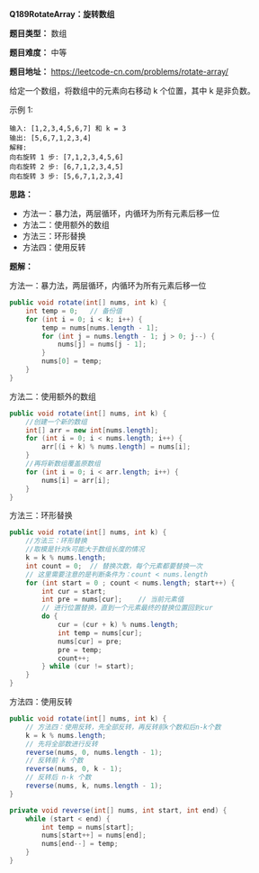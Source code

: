 **Q189RotateArray：旋转数组**

**题目类型：** 数组

**题目难度：** 中等

**题目地址：** https://leetcode-cn.com/problems/rotate-array/

给定一个数组，将数组中的元素向右移动 k 个位置，其中 k 是非负数。

示例 1:

```
输入: [1,2,3,4,5,6,7] 和 k = 3
输出: [5,6,7,1,2,3,4]
解释:
向右旋转 1 步: [7,1,2,3,4,5,6]
向右旋转 2 步: [6,7,1,2,3,4,5]
向右旋转 3 步: [5,6,7,1,2,3,4]
```

**思路：**

* 方法一：暴力法，两层循环，内循环为所有元素后移一位
* 方法二：使用额外的数组
* 方法三：环形替换
* 方法四：使用反转

**题解：**

方法一：暴力法，两层循环，内循环为所有元素后移一位

```java
public void rotate(int[] nums, int k) {
    int temp = 0;   // 备份值
    for (int i = 0; i < k; i++) {
        temp = nums[nums.length - 1];
        for (int j = nums.length - 1; j > 0; j--) {
            nums[j] = nums[j - 1];
        }
        nums[0] = temp;
    }
}
```

方法二：使用额外的数组

```java
public void rotate(int[] nums, int k) {
    //创建一个新的数组
    int[] arr = new int[nums.length];
    for (int i = 0; i < nums.length; i++) {
        arr[(i + k) % nums.length] = nums[i];
    }
    //再将新数组覆盖原数组
    for (int i = 0; i < arr.length; i++) {
        nums[i] = arr[i];
    }
}
```

方法三：环形替换

```java
public void rotate(int[] nums, int k) {
    //方法三：环形替换
    //取模是针对k可能大于数组长度的情况
    k = k % nums.length;
    int count = 0;  // 替换次数，每个元素都要替换一次
    // 这里需要注意的是判断条件为：count < nums.length
    for (int start = 0 ; count < nums.length; start++) {
        int cur = start;
        int pre = nums[cur];    // 当前元素值
        // 进行位置替换，直到一个元素最终的替换位置回到cur
        do {
            cur = (cur + k) % nums.length;
            int temp = nums[cur];
            nums[cur] = pre;
            pre = temp;
            count++;
        } while (cur != start);
    }
}
```

方法四：使用反转

```java
public void rotate(int[] nums, int k) {
    // 方法四：使用反转，先全部反转，再反转前k个数和后n-k个数
    k = k % nums.length;
    // 先将全部数进行反转
    reverse(nums, 0, nums.length - 1);
    // 反转前 k 个数
    reverse(nums, 0, k - 1);
    // 反转后 n-k 个数
    reverse(nums, k, nums.length - 1);
}

private void reverse(int[] nums, int start, int end) {
    while (start < end) {
        int temp = nums[start];
        nums[start++] = nums[end];
        nums[end--] = temp;
    }
}
```

